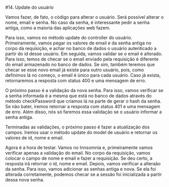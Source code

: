 #14. Update do usuário

Vamos fazer, de fato, o código para alterar o usuário. Será possível alterar o
nome, email e senha. No caso da senha, é interessante pedir a senha antiga,
como a maioria das aplicações web fazem.

Para isso, vamos no método update do controller do usuário. Primeiramente, vamos
pegar os valores de email e da senha antiga no corpo da requisição, e achar no
banco de dados o usuário autenticado a partir do id desse usuário. Em seguida,
vamos validar se o email é alterado. Para isso, temos de checar se o email enviado
pela requisição é diferente do email armazenado no banco de dados. Se sim, também
teremos que checar se esse novo email já existe para outro usuário, pois, como
definimos lá no começo, o email é único para cada usuário. Caso já exista,
retornaremos a resposta com status 400 e uma mensagem de erro.

O próximo passo é a validação da nova senha. Para isso, vamos verificar se a
senha informada é a mesma que está no banco de dados através do método checkPassword
que criamos lá na parte de gerar o hash da senha. Se não bater, iremos retornar a
resposta com status 401 e uma mensagem de erro. Além disso, nós só faremos essa
validação se o usuário informar a senha antiga.

Terminadas as validações, o próximo passo é fazer a atualização dos campos. Iremos
usar o método update do model de usuário e retornar os valores de id, nome e email.

Agora é a hora de testar. Vamos no Innsomnia e, primeiramente vamos verificar apenas a
validação do email. No corpo da requisição, vamos colocar o campo de nome e email
e fazer a requisição. Se deu certo, a resposta irá retornar o id, nome e email.
Depois, vamos verificar a alteraão da senha. Para isso, vamos adicionar as senhas
antiga e nova. Se ela foi alterada corretamente, podemos checar se a sessão foi
inicializada a partir dessa nova senha.
